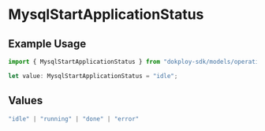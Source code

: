 # MysqlStartApplicationStatus

## Example Usage

```typescript
import { MysqlStartApplicationStatus } from "dokploy-sdk/models/operations";

let value: MysqlStartApplicationStatus = "idle";
```

## Values

```typescript
"idle" | "running" | "done" | "error"
```